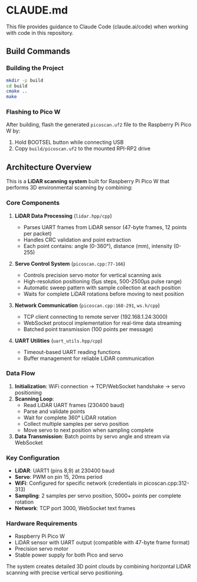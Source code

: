 # CLAUDE.md

This file provides guidance to Claude Code (claude.ai/code) when working with code in this repository.

## Build Commands

### Building the Project
```bash
mkdir -p build
cd build
cmake ..
make
```

### Flashing to Pico W
After building, flash the generated `picoscan.uf2` file to the Raspberry Pi Pico W by:
1. Hold BOOTSEL button while connecting USB
2. Copy `build/picoscan.uf2` to the mounted RPI-RP2 drive

## Architecture Overview

This is a **LiDAR scanning system** built for Raspberry Pi Pico W that performs 3D environmental scanning by combining:

### Core Components

1. **LiDAR Data Processing** (`lidar.hpp/cpp`)
   - Parses UART frames from LiDAR sensor (47-byte frames, 12 points per packet)
   - Handles CRC validation and point extraction
   - Each point contains: angle (0-360°), distance (mm), intensity (0-255)

2. **Servo Control System** (`picoscan.cpp:77-166`)
   - Controls precision servo motor for vertical scanning axis
   - High-resolution positioning (5μs steps, 500-2500μs pulse range)
   - Automatic sweep pattern with sample collection at each position
   - Waits for complete LiDAR rotations before moving to next position

3. **Network Communication** (`picoscan.cpp:168-291`, `ws.h/cpp`)
   - TCP client connecting to remote server (192.168.1.24:3000)
   - WebSocket protocol implementation for real-time data streaming
   - Batched point transmission (100 points per message)

4. **UART Utilities** (`uart_utils.hpp/cpp`)
   - Timeout-based UART reading functions
   - Buffer management for reliable LiDAR communication

### Data Flow

1. **Initialization**: WiFi connection → TCP/WebSocket handshake → servo positioning
2. **Scanning Loop**:
   - Read LiDAR UART frames (230400 baud)
   - Parse and validate points
   - Wait for complete 360° LiDAR rotation
   - Collect multiple samples per servo position
   - Move servo to next position when sampling complete
3. **Data Transmission**: Batch points by servo angle and stream via WebSocket

### Key Configuration

- **LiDAR**: UART1 (pins 8,9) at 230400 baud
- **Servo**: PWM on pin 15, 20ms period
- **WiFi**: Configured for specific network (credentials in picoscan.cpp:312-313)
- **Sampling**: 2 samples per servo position, 5000+ points per complete rotation
- **Network**: TCP port 3000, WebSocket text frames

### Hardware Requirements

- Raspberry Pi Pico W
- LiDAR sensor with UART output (compatible with 47-byte frame format)
- Precision servo motor
- Stable power supply for both Pico and servo

The system creates detailed 3D point clouds by combining horizontal LiDAR scanning with precise vertical servo positioning.